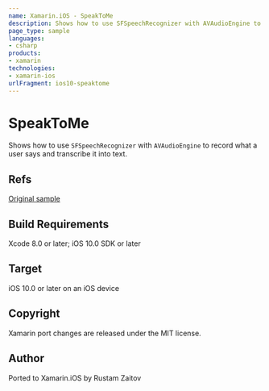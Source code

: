 ```yaml
---
name: Xamarin.iOS - SpeakToMe
description: Shows how to use SFSpeechRecognizer with AVAudioEngine to record what a user says and transcribe it into text. Refs Original sample Build...
page_type: sample
languages:
- csharp
products:
- xamarin
technologies:
- xamarin-ios
urlFragment: ios10-speaktome
---
```

# SpeakToMe

Shows how to use `SFSpeechRecognizer` with `AVAudioEngine` to record what a user says and transcribe it into text.

## Refs
[Original sample](https://developer.apple.com/library/prerelease/content/samplecode/SpeakToMe/Introduction/Intro.html#//apple_ref/doc/uid/TP40017110)

## Build Requirements

Xcode 8.0 or later; iOS 10.0 SDK or later

## Target
iOS 10.0 or later on an iOS device

## Copyright

Xamarin port changes are released under the MIT license.

## Author

Ported to Xamarin.iOS by Rustam Zaitov
